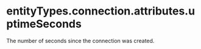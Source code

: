 # entityTypes.connection.attributes.uptimeSeconds

The number of seconds since the connection was created.

